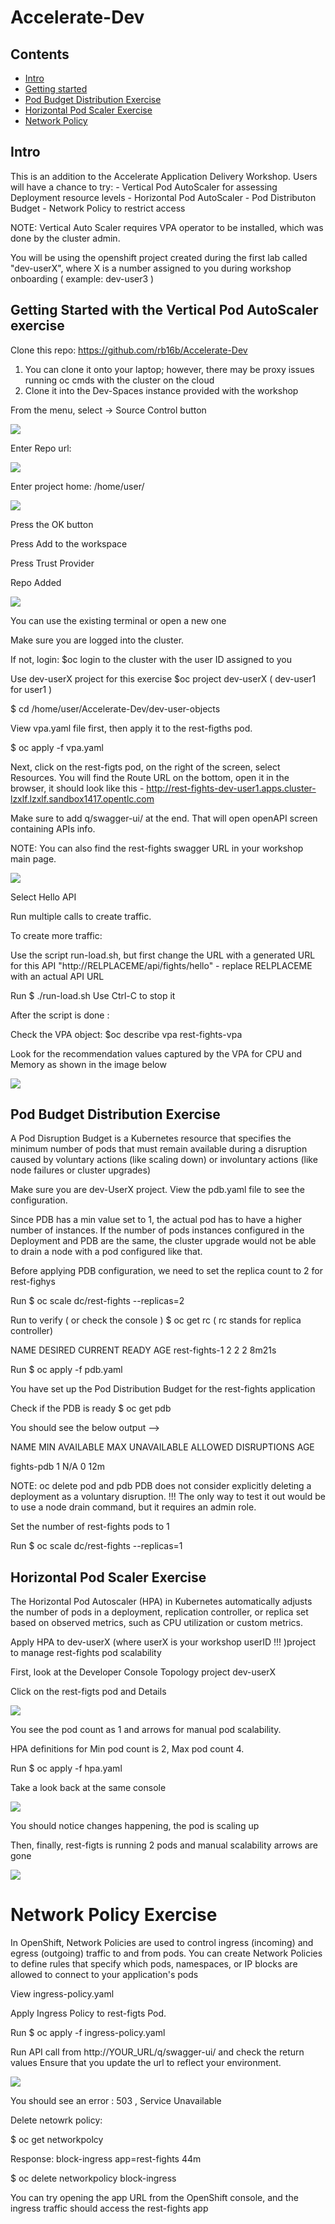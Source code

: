 # Accelerate-Dev

## Contents

- [Intro](#intro)
- [Getting started](#getting-started)
- [Pod Budget Distribution Exercise](#components-and-architecture)
- [Horizontal Pod Scaler Exercise](#features-and-known-limitations)
- [Network Policy](#related-links)

## Intro

This is an addition to the Accelerate Application Delivery Workshop.
Users will have a chance to try: 
    - Vertical Pod AutoScaler for assessing Deployment resource levels
    - Horizontal Pod AutoScaler 
    - Pod Distributon Budget
    - Network Policy to restrict access

NOTE: Vertical Auto Scaler requires VPA operator to be installed, which was done by the cluster admin.

You will be using the openshift project created during the first lab called "dev-userX", where X is a number assigned to you during workshop onboarding ( example: dev-user3 ) 

## Getting Started with the Vertical Pod AutoScaler exercise

Clone this repo: https://github.com/rb16b/Accelerate-Dev

1. You can clone it onto your laptop; however, there may be proxy issues running oc cmds with the cluster on the cloud
2. Clone it into the Dev-Spaces instance provided with the workshop

From the menu, select -> Source Control button

![](images/clone-repor.png)

Enter Repo url:

![](images/repo-url-enter.png)

Enter project home: /home/user/

![](images/project-home-for-extra.png)

Press the OK button

Press Add to the workspace

Press Trust Provider

Repo Added

![](images/rep-ready.png)

You can use the existing terminal or open a new one 

Make sure you are logged into the cluster. 

If not, login:
$oc login to the cluster with the user ID assigned to you

Use dev-userX project for this exercise
$oc project dev-userX ( dev-user1 for user1 )

$ cd /home/user/Accelerate-Dev/dev-user-objects

View vpa.yaml file first, then apply it to the rest-figths pod.

$ oc apply -f vpa.yaml 

Next, click on the rest-figts pod, on the right of the screen, select Resources. You will find the Route URL on the bottom, open it in the browser, it should look like this - http://rest-fights-dev-user1.apps.cluster-lzxlf.lzxlf.sandbox1417.opentlc.com

Make sure to add q/swagger-ui/ at the end. That will open openAPI screen containing APIs info.

NOTE: You can also find the rest-fights swagger URL in your workshop main page.

![](images/rest-fightsAPI.png)

Select Hello API

Run multiple calls to create traffic.

To create more traffic:

Use the script run-load.sh, but first change the URL with a generated URL for this API
"http://RELPLACEME/api/fights/hello" - replace RELPLACEME with an actual API URL

Run $ ./run-load.sh 
Use Ctrl-C to stop it

After the script is done :

Check the VPA object: 
$oc describe vpa rest-fights-vpa

Look for the recommendation values captured by the VPA for CPU and Memory as shown in the image below


![](images/vpa-image.png)



## Pod Budget Distribution Exercise

A Pod Disruption Budget is a Kubernetes resource that specifies the minimum number of pods that must remain available during a disruption caused by voluntary actions (like scaling down) or involuntary actions (like node failures or cluster upgrades)

Make sure you are dev-UserX project.
View the pdb.yaml file to see the configuration.

Since PDB has a min value set to 1, the actual pod has to have a higher number of instances. 
If the number of pods instances configured in the Deployment and PDB are the same, the cluster upgrade would not be able to drain a node with a pod configured like that.

Before applying PDB configuration, we need to set the replica count to 2 for rest-fighys

Run $  oc scale dc/rest-fights --replicas=2

Run to verify ( or check the console ) $ oc get rc  ( rc stands for replica controller)

NAME            DESIRED   CURRENT   READY   AGE
rest-fights-1   2         2         2       8m21s

Run $ oc apply -f pdb.yaml

You have set up the Pod Distribution Budget for the rest-fights application 

Check if the PDB is ready
$ oc get pdb

You should see the below output -->

NAME         MIN AVAILABLE   MAX UNAVAILABLE   ALLOWED DISRUPTIONS   AGE

fights-pdb   1                  N/A               0                  12m


NOTE: oc delete pod and pdb 
PDB does not consider explicitly deleting a deployment as a voluntary disruption. !!!
The only way to test it out would be to use a node drain command, but it requires an admin role.

Set the number of rest-fights pods to 1 

Run $  oc scale dc/rest-fights --replicas=1

## Horizontal Pod Scaler Exercise

The Horizontal Pod Autoscaler (HPA) in Kubernetes automatically adjusts the number of pods in a deployment, replication controller, or replica set based on observed metrics, such as CPU utilization or custom metrics.

Apply HPA to dev-userX (where userX is your workshop userID !!! )project to manage rest-fights pod scalability

First, look at the Developer Console Topology project dev-userX 

Click on the rest-figts pod and Details 

![](images/hpa-org.png)

You see the pod count as  1 and arrows for manual pod scalability.

HPA definitions for Min pod count is 2, Max pod count 4.

Run $ oc apply -f hpa.yaml 

Take a look back at the same console

![](images/hpa-1-2.png)

You should notice changes happening, the pod is scaling up

Then, finally, rest-figts is running 2 pods and manual scalability arrows are gone

![](images/hpa-2.png)

# Network Policy Exercise


In OpenShift, Network Policies are used to control ingress (incoming) and egress (outgoing) traffic to and from pods. You can create Network Policies to define rules that specify which pods, namespaces, or IP blocks are allowed to connect to your application's pods

View ingress-policy.yaml

Apply Ingress Policy to rest-figts Pod.
 
Run $ oc apply -f ingress-policy.yaml

Run API call from http://YOUR_URL/q/swagger-ui/ and check the return values
Ensure that you update the url to reflect your environment.
 
![](images/netpolicy-error.png)

You should see an error : 503 , Service Unavailable 

Delete netowrk policy:

$ oc get networkpolcy

Response: block-ingress   app=rest-fights   44m

$ oc delete networkpolicy block-ingress 

 You can try opening the app URL from the OpenShift console, and the ingress traffic should access the rest-fights app 
